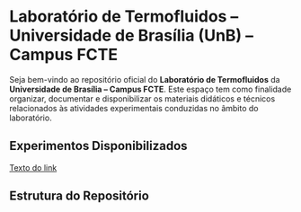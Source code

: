 # Laboratório de Termofluidos – Universidade de Brasília (UnB) – Campus FCTE

Seja bem-vindo ao repositório oficial do **Laboratório de Termofluidos** da **Universidade de Brasília – Campus FCTE**. Este espaço tem como finalidade organizar, documentar e disponibilizar os materiais didáticos e técnicos relacionados às atividades experimentais conduzidas no âmbito do laboratório.


## Experimentos Disponibilizados

[Texto do link](https://github.com/Jonas-Oliveira-Git/LabTermoFCTE/tree/main/CP1000)



## Estrutura do Repositório

